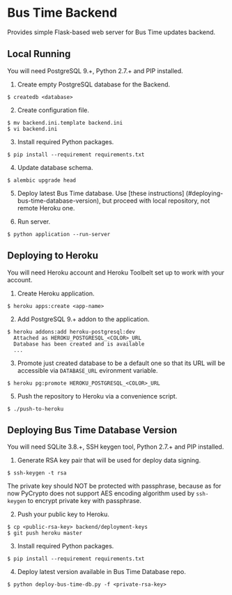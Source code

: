 # Bus Time Backend

Provides simple Flask-based web server for Bus Time updates backend.

## Local Running

You will need PostgreSQL 9.+, Python 2.7.+ and PIP installed.

1. Create empty PostgreSQL database for the Backend.

  ```
  $ createdb <database>
  ```

2. Create configuration file.

  ```
  $ mv backend.ini.template backend.ini
  $ vi backend.ini
  ```

3. Install required Python packages.

  ```
  $ pip install --requirement requirements.txt
  ```

4. Update database schema.

  ```
  $ alembic upgrade head
  ```

5. Deploy latest Bus Time database. Use [these instructions]
(#deploying-bus-time-database-version), but proceed with local repository,
not remote Heroku one.

6. Run server.

  ```
  $ python application --run-server
  ```

## Deploying to Heroku

You will need Heroku account and Heroku Toolbelt set up to work with your account.

1. Create Heroku application.

  ```
  $ heroku apps:create <app-name>
  ```

2. Add PostgreSQL 9.+ addon to the application.

  ```
  $ heroku addons:add heroku-postgresql:dev
    Attached as HEROKU_POSTGRESQL_<COLOR>_URL
    Database has been created and is available
    ...
  ```

3. Promote just created database to be a default one so that its URL will be accessible via
`DATABASE_URL` evironment variable.

  ```
  $ heroku pg:promote HEROKU_POSTGRESQL_<COLOR>_URL
  ```

5. Push the repository to Heroku via a convenience script.

  ```
  $ ./push-to-heroku
  ```

## Deploying Bus Time Database Version

You will need SQLite 3.8.+, SSH keygen tool, Python 2.7.+ and PIP installed.

1. Generate RSA key pair that will be used for deploy data signing.

  ```
  $ ssh-keygen -t rsa
  ```

  The private key should NOT be protected with passphrase, because as for now PyCrypto does not
  support AES encoding algorithm used by `ssh-keygen` to encrypt private key with passphrase.

2. Push your public key to Heroku.

  ```
  $ cp <public-rsa-key> backend/deployment-keys
  $ git push heroku master
  ```

3. Install required Python packages.

  ```
  $ pip install --requirement requirements.txt
  ```

4. Deploy latest version available in Bus Time Database repo.

  ```
  $ python deploy-bus-time-db.py -f <private-rsa-key>
  ```
